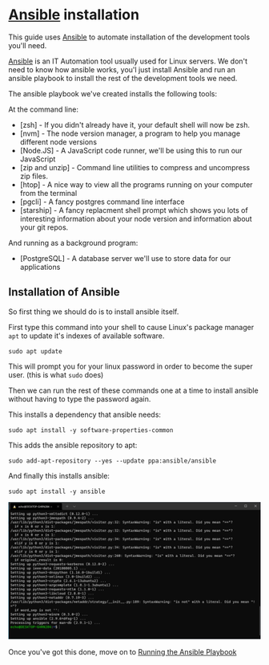 # [Ansible] installation

This guide uses [Ansible](https://ansible.com) to automate installation of the
development tools you'll need.

[Ansible] is an IT Automation tool usually used for Linux servers. We don't need to know how ansible works, you'l just
install Ansible and run an ansible playbook to install the rest of the development tools we need.

The ansible playbook we've created installs the following tools:

At the command line:

- [zsh] - If you didn't already have it, your default shell will now be zsh.
- [nvm] - The node version manager, a program to help you manage different node
versions
- [Node.JS] - A JavaScript code runner, we'll be using this to run our JavaScript
- [zip and unzip] - Command line utilities to compress and uncompress zip files.
- [htop] - A nice way to view all the programs running on your computer from the terminal
- [pgcli] - A fancy postgres command line interface
- [starship] - A fancy replacment shell prompt which shows you lots of interesting information about your node version and information about your git repos.

And running as a background program:

- [PostgreSQL] - A database server we'll use to store data for our applications

## Installation of Ansible

So first thing we should do is to install ansible itself.

First type this command into your shell to cause Linux's package manager `apt` to update it's indexes of available software.

```shell
sudo apt update
```

This will prompt you for your linux password in order to become the super  user. (this is what `sudo` does)

Then we can run the rest of these commands one at a time to install ansible without having to type the password again.

This installs a dependency that ansible needs:

```shell
sudo apt install -y software-properties-common
```

This adds the ansible repository to apt:

```shell
sudo add-apt-repository --yes --update ppa:ansible/ansible
```

And finally this installs ansible:

```shell
sudo apt install -y ansible
```

![ansible install complete](images/ansible-install-complete.png)

Once you've got this done, move on to [Running the Ansible Playbook]

[Ansible]:https://ansible.com
[Running the Ansible Playbook]:ansible-playbook-setup.md
